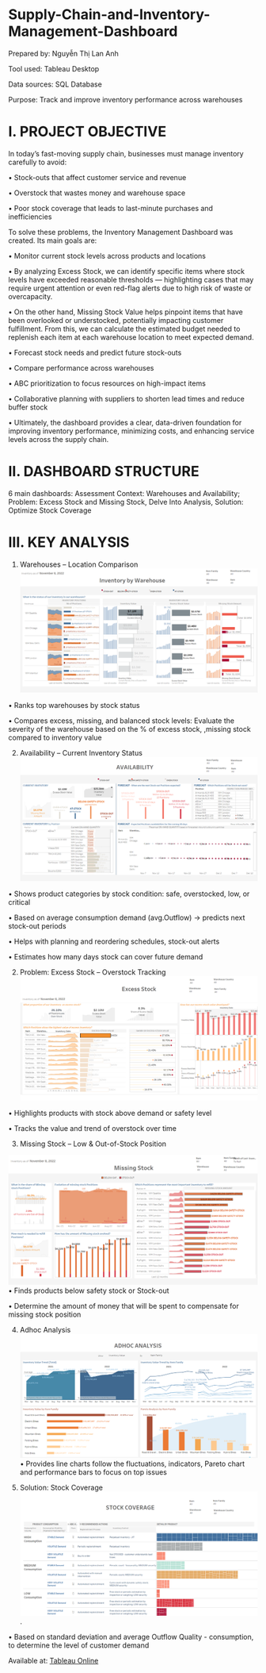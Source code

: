 # Supply-Chain-and-Inventory-Management-Dashboard

Prepared by: Nguyễn Thị Lan Anh 

Tool used: Tableau Desktop

Data sources: SQL Database 

Purpose: Track and improve inventory performance across warehouses

# I. PROJECT OBJECTIVE
In today’s fast-moving supply chain, businesses must manage inventory carefully to avoid:

•	Stock-outs that affect customer service and revenue

•	Overstock that wastes money and warehouse space

•	Poor stock coverage that leads to last-minute purchases and inefficiencies

To solve these problems, the Inventory Management Dashboard was created. Its main goals are:

•	Monitor current stock levels across products and locations

•	By analyzing Excess Stock, we can identify specific items where stock levels have exceeded reasonable thresholds — highlighting cases that may require urgent attention or even red-flag alerts due to high risk of waste or overcapacity.

•  On the other hand, Missing Stock Value helps pinpoint items that have been overlooked or understocked, potentially impacting customer fulfillment. From this, we can calculate the estimated budget needed to replenish each item at each warehouse location to meet expected demand.

•	Forecast stock needs and predict future stock-outs

•	Compare performance across warehouses

•	ABC prioritization to focus resources on high-impact items

•  Collaborative planning with suppliers to shorten lead times and reduce buffer stock

•  Ultimately, the dashboard provides a clear, data-driven foundation for improving inventory performance, minimizing costs, and enhancing service levels across the supply chain.

# II. DASHBOARD STRUCTURE

6 main dashboards: Assessment Context: Warehouses and Availability; Problem: Excess Stock and Missing Stock, Delve Into Analysis, Solution: Optimize Stock Coverage 

# III. KEY ANALYSIS 

1. Warehouses – Location Comparison
   ![Warehouse](https://github.com/LanAnh55/Supply-Chain-and-Inventory-Management-Dashboard/blob/main/Figure/Warehouse%20Inventory.png)
   
• Ranks top warehouses by stock status

• Compares excess, missing, and balanced stock levels: Evaluate the severity of the warehouse based on the % of excess stock, ,missing stock compared to inventory value 

2. Availability – Current Inventory Status
  ![Availability](https://github.com/LanAnh55/Supply-Chain-and-Inventory-Management-Dashboard/blob/main/Figure/Availability.png) 
   
• Shows product categories by stock condition: safe, overstocked, low, or critical

• Based on average consumption demand (avg.Outflow) -> predicts next stock-out periods 

• Helps with planning and reordering schedules, stock-out alerts

• Estimates how many days stock can cover future demand

2. Problem: Excess Stock – Overstock Tracking
  ![Excess Stock](https://github.com/LanAnh55/Supply-Chain-and-Inventory-Management-Dashboard/blob/main/Figure/Excess%20Stock.png) 
   
• Highlights products with stock above demand or safety level

• Tracks the value and trend of overstock over time

3. Missing Stock – Low & Out-of-Stock Position

  ![Missing Stock](https://github.com/LanAnh55/Supply-Chain-and-Inventory-Management-Dashboard/blob/main/Figure/Missing%20Stock.png)   
• Finds products below safety stock or Stock-out

• Determine the amount of money that will be spent to compensate for missing stock position 

4. Adhoc Analysis 
 ![Excess Stock](https://github.com/LanAnh55/Supply-Chain-and-Inventory-Management-Dashboard/blob/main/Figure/Adhoc%20Analysis.png) 
• Provides line charts follow the fluctuations, indicators, Pareto chart and performance bars to focus on top issues

6. Solution: Stock Coverage
![ Stock Coverage](https://github.com/LanAnh55/Supply-Chain-and-Inventory-Management-Dashboard/blob/main/Figure/Stock%20Coverage.png).

• Based on standard deviation and average Outflow Quality - consumption, to determine the level of customer demand

Available at: [Tableau Online](https://public.tableau.com/app/profile/nguy.n.th.lan.anh6349/viz/InventoryManagementDashboard_17500622461680/Storytelling)



